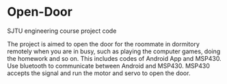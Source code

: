 # Open-Door
SJTU engineering course project code

The project is aimed to open the door for the roommate in dormitory remotely when you are in busy, such as playing the computer games, doing the homework and so on.
This includes codes of Android App and MSP430.
Use bluetooth to communicate between Android and MSP430. MSP430 accepts the signal and run the motor and servo to open the door.
